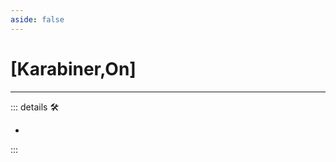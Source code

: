 ```yaml
---
aside: false
---
```

# <py>[Karabiner,On]</py>

---

<!-- =================================================== -->
<!-- =================================================== -->
<!-- =================================================== -->
<!-- =================================================== -->
<!-- =================================================== -->
::: details 🛠

-

:::
